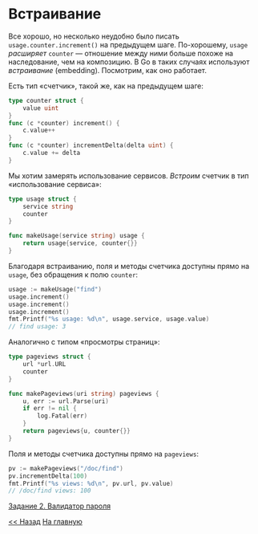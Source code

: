 # Встраивание

Все хорошо, но несколько неудобно было писать `usage.counter.increment()` на предыдущем шаге. По-хорошему, `usage`  *расширяет* `counter` — отношение между ними больше похоже на наследование, чем на композицию. В Go в таких случаях используют *встраивание* (embedding). Посмотрим, как оно работает.

Есть тип «счетчик», такой же, как на предыдущем шаге:

```go
type counter struct {
    value uint
}
func (c *counter) increment() {
    c.value++
}
func (c *counter) incrementDelta(delta uint) {
    c.value += delta
}
```

Мы хотим замерять использование сервисов. *Встроим* счетчик в тип «использование сервиса»:

```go
type usage struct {
    service string
    counter
}

func makeUsage(service string) usage {
    return usage{service, counter{}}
}
```

Благодаря встраиванию, поля и методы счетчика доступны прямо на `usage`, без обращения к полю `counter`:

```go
usage := makeUsage("find")
usage.increment()
usage.increment()
usage.increment()
fmt.Printf("%s usage: %d\n", usage.service, usage.value)
// find usage: 3
```

Аналогично с типом «просмотры страниц»:

```go
type pageviews struct {
    url *url.URL
    counter
}

func makePageviews(uri string) pageviews {
    u, err := url.Parse(uri)
    if err != nil {
        log.Fatal(err)
    }
    return pageviews{u, counter{}}
}
```

Поля и методы счетчика доступны прямо на `pageviews`:

```go
pv := makePageviews("/doc/find")
pv.incrementDelta(100)
fmt.Printf("%s views: %d\n", pv.url, pv.value)
// /doc/find views: 100
```

[Задание 2. Валидатор пароля](tasks/task2.md)

[<< Назад](composition.md) [На главную](content.md)